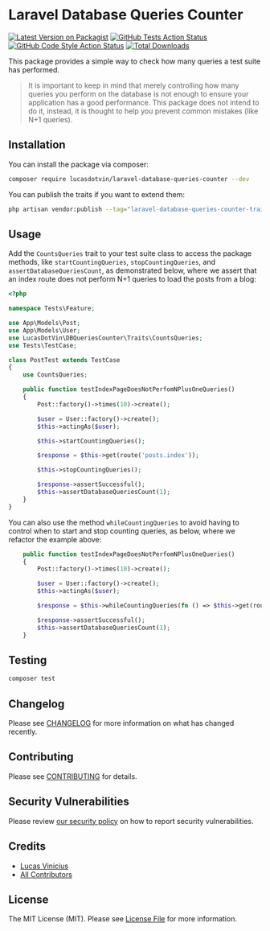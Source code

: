 # Laravel Database Queries Counter

[![Latest Version on Packagist](https://img.shields.io/packagist/v/lucasdotvin/laravel-database-queries-counter.svg?style=flat-square)](https://packagist.org/packages/lucasdotvin/laravel-database-queries-counter)
[![GitHub Tests Action Status](https://img.shields.io/github/workflow/status/lucasdotvin/laravel-database-queries-counter/run-tests?label=tests)](https://github.com/lucasdotvin/laravel-database-queries-counter/actions?query=workflow%3Arun-tests+branch%3Amain)
[![GitHub Code Style Action Status](https://img.shields.io/github/workflow/status/lucasdotvin/laravel-database-queries-counter/Check%20&%20fix%20styling?label=code%20style)](https://github.com/lucasdotvin/laravel-database-queries-counter/actions?query=workflow%3A"Check+%26+fix+styling"+branch%3Amain)
[![Total Downloads](https://img.shields.io/packagist/dt/lucasdotvin/laravel-database-queries-counter.svg?style=flat-square)](https://packagist.org/packages/lucasdotvin/laravel-database-queries-counter)

This package provides a simple way to check how many queries a test suite has performed.

> It is important to keep in mind that merely controlling how many queries you perform on the database is not enough to ensure your application has a good performance. This package does not intend to do it, instead, it is thought to help you prevent common mistakes (like N+1 queries).

## Installation

You can install the package via composer:

```bash
composer require lucasdotvin/laravel-database-queries-counter --dev
```

You can publish the traits if you want to extend them:

```bash
php artisan vendor:publish --tag="laravel-database-queries-counter-traits"
```

## Usage

Add the `CountsQueries` trait to your test suite class to access the package methods, like `startCountingQueries`, `stopCountingQueries`, and `assertDatabaseQueriesCount`, as demonstrated below, where we assert that an index route does not perform N+1 queries to load the posts from a blog:

```php
<?php

namespace Tests\Feature;

use App\Models\Post;
use App\Models\User;
use LucasDotVin\DBQueriesCounter\Traits\CountsQueries;
use Tests\TestCase;

class PostTest extends TestCase
{
    use CountsQueries;

    public function testIndexPageDoesNotPerfomNPlusOneQueries()
    {
        Post::factory()->times(10)->create();

        $user = User::factory()->create();
        $this->actingAs($user);

        $this->startCountingQueries();

        $response = $this->get(route('posts.index'));

        $this->stopCountingQueries();

        $response->assertSuccessful();
        $this->assertDatabaseQueriesCount(1);
    }
}
```

You can also use the method `whileCountingQueries` to avoid having to control when to start and stop counting queries, as below, where we refactor the example above:

```php
    public function testIndexPageDoesNotPerfomNPlusOneQueries()
    {
        Post::factory()->times(10)->create();

        $user = User::factory()->create();
        $this->actingAs($user);

        $response = $this->whileCountingQueries(fn () => $this->get(route('posts.index')));

        $response->assertSuccessful();
        $this->assertDatabaseQueriesCount(1);
    }
```

## Testing

```bash
composer test
```

## Changelog

Please see [CHANGELOG](CHANGELOG.md) for more information on what has changed recently.

## Contributing

Please see [CONTRIBUTING](.github/CONTRIBUTING.md) for details.

## Security Vulnerabilities

Please review [our security policy](../../security/policy) on how to report security vulnerabilities.

## Credits

- [Lucas Vinicius](https://github.com/lucasdotvin)
- [All Contributors](../../contributors)

## License

The MIT License (MIT). Please see [License File](LICENSE.md) for more information.
